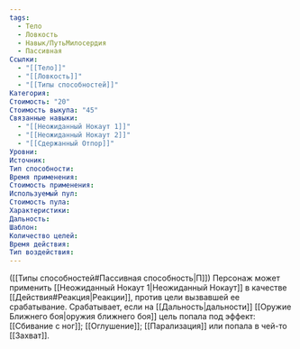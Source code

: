 ```yaml
---
tags:
  - Тело
  - Ловкость
  - Навык/ПутьМилосердия
  - Пассивная
Ссылки:
  - "[[Тело]]"
  - "[[Ловкость]]"
  - "[[Типы способностей]]"
Категория: 
Стоимость: "20"
Стоимость выкупа: "45"
Связанные навыки:
  - "[[Неожиданный Нокаут 1]]"
  - "[[Неожиданный Нокаут 2]]"
  - "[[Сдержанный Отпор]]"
Уровни:
Источник:
Тип способности:
Время применения:
Стоимость применения:
Используемый пул:
Стоимость пула:
Характеристики:
Дальность:
Шаблон:
Количество целей:
Время действия:
Тип воздействия:
---
```

([[Типы способностей#Пассивная способность|П]]) Персонаж может применить [[Неожиданный Нокаут 1|Неожиданный Нокаут]] в качестве [[Действия#Реакция|Реакции]], против цели вызвавшей ее срабатывание. Срабатывает, если на [[Дальность|дальности]] [[Оружие Ближнего боя|оружия ближнего боя]] цель попала под эффект: [[Сбивание с ног]]; [[Оглушение]]; [[Парализация]] или попала в чей-то [[Захват]].   